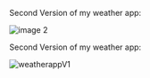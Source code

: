 Second Version of my weather app:


![image 2](https://github.com/HabibBouzaffara/weather_app/assets/95718159/5082027b-bf9c-46fa-9feb-31e2ed798f57)


Second Version of my weather app:


![weatherappV1](https://github.com/HabibBouzaffara/weather_app/assets/95718159/176e6f2e-539e-4c31-bb91-1a270926837f)
